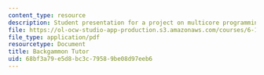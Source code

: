 ```yaml
---
content_type: resource
description: Student presentation for a project on multicore programming.
file: https://ol-ocw-studio-app-production.s3.amazonaws.com/courses/6-189-multicore-programming-primer-january-iap-2007/68bf3a79e5d8bc3c79589be08d97eeb6_backgammon_tutor.pdf
file_type: application/pdf
resourcetype: Document
title: Backgammon Tutor
uid: 68bf3a79-e5d8-bc3c-7958-9be08d97eeb6
---
```

